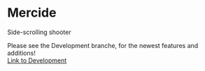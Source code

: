 # Mercide
Side-scrolling shooter

Please see the Development branche, for the newest features and additions!<br>
[Link to Development](https://github.com/PeterSchreuder/Mercide/tree/development)
